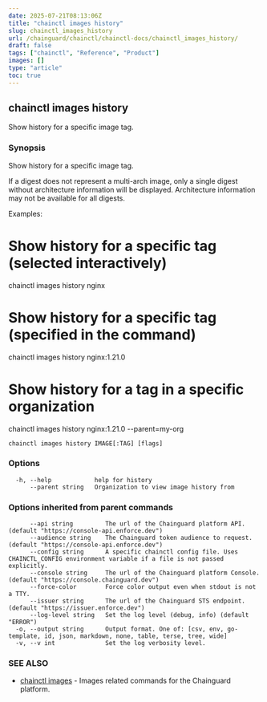 ```yaml
---
date: 2025-07-21T08:13:06Z
title: "chainctl images history"
slug: chainctl_images_history
url: /chainguard/chainctl/chainctl-docs/chainctl_images_history/
draft: false
tags: ["chainctl", "Reference", "Product"]
images: []
type: "article"
toc: true
---
```

## chainctl images history

Show history for a specific image tag.

### Synopsis

Show history for a specific image tag.

If a digest does not represent a multi-arch image, only a single digest without architecture information will be displayed.
Architecture information may not be available for all digests.

Examples:
  # Show history for a specific tag (selected interactively)
  chainctl images history nginx

  # Show history for a specific tag (specified in the command)
  chainctl images history nginx:1.21.0

  # Show history for a tag in a specific organization
  chainctl images history nginx:1.21.0 --parent=my-org

```
chainctl images history IMAGE[:TAG] [flags]
```

### Options

```
  -h, --help            help for history
      --parent string   Organization to view image history from
```

### Options inherited from parent commands

```
      --api string         The url of the Chainguard platform API. (default "https://console-api.enforce.dev")
      --audience string    The Chainguard token audience to request. (default "https://console-api.enforce.dev")
      --config string      A specific chainctl config file. Uses CHAINCTL_CONFIG environment variable if a file is not passed explicitly.
      --console string     The url of the Chainguard platform Console. (default "https://console.chainguard.dev")
      --force-color        Force color output even when stdout is not a TTY.
      --issuer string      The url of the Chainguard STS endpoint. (default "https://issuer.enforce.dev")
      --log-level string   Set the log level (debug, info) (default "ERROR")
  -o, --output string      Output format. One of: [csv, env, go-template, id, json, markdown, none, table, terse, tree, wide]
  -v, --v int              Set the log verbosity level.
```

### SEE ALSO

* [chainctl images](/chainguard/chainctl/chainctl-docs/chainctl_images/)	 - Images related commands for the Chainguard platform.

